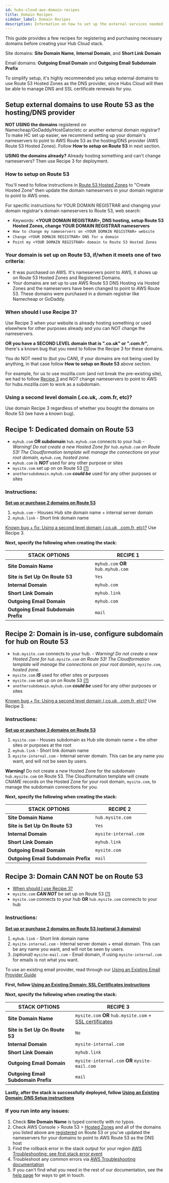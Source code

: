 ```yaml
---
id: hubs-cloud-aws-domain-recipes
title: Domain Recipes
sidebar_label: Domain Recipes
description: Information on how to set up the external services needed by Hubs Cloud
---
```


This guide provides a few recipes for registering and purchasing necessary domains before creating your Hub Cloud stack.

Site domains: **Site Domain Name**, **Internal Domain**, and **Short Link Domain**

Email domains: **Outgoing Email Domain** and **Outgoing Email Subdomain Prefix**

To simplify setup, it's highly recommended you setup external domains to use Route 53 Hosted Zones as the DNS provider, since Hubs Cloud will then be able to manage DNS and SSL certificate renewals for you.

## Setup external domains to use Route 53 as the hosting/DNS provider

**NOT USING the domains** registered on Namecheap/GoDaddy/HostGator/etc or another external domain registrar? To make HC set up easier, we recommend setting up your domain's nameservers to point to AWS Route 53 as the hosting/DNS provider (AWS Route 53 Hosted Zones). Follow **How to setup on Route 53** in next section.

**USING the domains already?** Already hosting something and can't change nameservers? Then use Recipe 3 for deployment.

### How to setup on Route 53

You'll need to follow instructions in [Route 53 Hosted Zones](https://console.aws.amazon.com/route53/home#hosted-zones:) to "Create Hosted Zone" then update the domain nameservers in your domain registrar to point to AWS ones.

For specific instructions for YOUR DOMAIN REGISTRAR and changing your domain registrar's domain nameservers to Route 53, web search:

- Keywords: **<YOUR DOMAIN REGISTRAR\>, DNS hosting, setup Route 53 Hosted Zones, change YOUR DOMAIN REGISTRAR nameservers**
- `How to change my nameservers on <YOUR DOMAIN REGISTRAR> website`
- `Change <YOUR DOMAIN REGISTRAR> DNS for a domain`
- `Point my <YOUR DOMAIN REGISTRAR> domain to Route 53 Hosted Zones`

### Your domain is set up on Route 53, if/when it meets one of two criteria:

- It was purchased on AWS. It's nameservers point to AWS, it shows up on Route 53 Hosted Zones and Registered Domains.
- Your domains are set up to use AWS Route 53 DNS Hosting via Hosted Zones and the nameservers have been changed to point to AWS Route 53. These domains were purchased in a domain registrar like Namecheap or GoDaddy.

### When should I use Recipe 3?

Use Recipe 3 when your website is already hosting something or used elsewhere for other purposes already and you can NOT change the nameservers.

**OR you have a SECOND LEVEL domain that is ".co.uk" or ".com.fr"**, there's a known bug that you need to follow the Recipe 3 for these domains.

You do NOT need to (but you CAN), if your domains are not being used by anything, in that case follow **How to setup on Route 53** above section.

For example, for us to use mozilla.com (and not break the pre-existing site), we had to follow [Recipe 3](./hubs-cloud-aws-domain-recipes.md#recipe-3-domain-can-not-be-on-route-53) and _NOT_ change nameservers to point to AWS for hubs.mozilla.com to work as a subdomain.

### Using a second level domain (.co.uk, .com.fr, etc)?

Use domain Recipe 3 regardless of whether you bought the domains on Route 53 (we have a known bug).

## Recipe 1: Dedicated domain on Route 53

- `myhub.com` **OR subdomain** `hub.myhub.com` connects to your hub - _Warning! Do not create a new Hosted Zone for `hub.myhub.com` on Route 53! The Cloudformation template will manage the connections on your root domain, `myhub.com`, hosted zone._
- `myhub.com` is **_NOT_** used for any other purpose or sites
- `mysite.com` set up on on Route 53 [(?)](./hubs-cloud-aws-domain-recipes.md#setup-external-domains-to-use-route-53-as-the-hostingdns-provider)
- `anothersubdomain.myhub.com` **_could be_** used for any other purposes or sites

### Instructions:

**[Set up or purchase 2 domains on Route 53](./hubs-cloud-aws-domain-recipes.md#setup-external-domains-to-use-route-53-as-the-hostingdns-provider)**

1. `myhub.com` - Houses Hub site domain name + internal server domain
2. `myhub.link` - Short link domain name

[Known bug + fix: Using a second level domain (.co.uk, .com.fr, etc)?](./hubs-cloud-aws-domain-recipes.md#using-a-second-level-domain-couk-comfr-etc) Use Recipe 3.

**Next, specify the following when creating the stack:**

| STACK OPTIONS                       | RECIPE 1                           |
| ----------------------------------- | ---------------------------------- |
| **Site Domain Name**                | `myhub.com` **OR** `hub.myhub.com` |
| **Site is Set Up On Route 53**      | `Yes`                              |
| **Internal Domain**                 | `myhub.com`                        |
| **Short Link Domain**               | `myhub.link`                       |
| **Outgoing Email Domain**           | `myhub.com`                        |
| **Outgoing Email Subdomain Prefix** | `mail`                             |

## Recipe 2: Domain is in-use, configure subdomain for hub on Route 53

- `hub.mysite.com` connects to your hub. - _Warning! Do not create a new Hosted Zone for `hub.mysite.com` on Route 53! The Cloudformation template will manage the connections on your root domain, `mysite.com`, hosted zone._
- `mysite.com` **_IS_** used for other sites or purposes
- `mysite.com` set up on on Route 53 [(?)](./hubs-cloud-aws-domain-recipes.md#setup-external-domains-to-use-route-53-as-the-hostingdns-provider)
- `anothersubdomain.myhub.com` **_could be_** used for any other purposes or sites

[Known bug + fix: Using a second level domain (.co.uk, .com.fr, etc)?](./hubs-cloud-aws-domain-recipes.md#using-a-second-level-domain-couk-comfr-etc) Use Recipe 3.

### Instructions:

**[Set up or purchase 3 domains on Route 53](./hubs-cloud-aws-domain-recipes.md#setup-external-domains-to-use-route-53-as-the-hostingdns-provider)**

1. `mysite.com` - Houses subdomain as Hub site domain name + the other sites or purposes at the root
2. `myhub.link` - Short link domain name
3. `mysite-internal.com` - Internal server domain. This can be any name you want, and will not be seen by users.

**Warning!** Do not create a _new_ Hosted Zone for the subdomain `hub.mysite.com` on Route 53. The Cloudformation template will create CNAME records on the Hosted Zone for your root domain, `mysite.com`, to manage the subdomain connections for you.

**Next, specify the following when creating the stack:**

| STACK OPTIONS                       | RECIPE 2              |
| ----------------------------------- | --------------------- |
| **Site Domain Name**                | `hub.mysite.com`      |
| **Site is Set Up On Route 53**      | `Yes`                 |
| **Internal Domain**                 | `mysite-internal.com` |
| **Short Link Domain**               | `myhub.link`          |
| **Outgoing Email Domain**           | `mysite.com`          |
| **Outgoing Email Subdomain Prefix** | `mail`                |

## Recipe 3: Domain CAN NOT be on Route 53

- [When should I use Recipe 3?](./hubs-cloud-aws-domain-recipes.md#when-should-i-use-recipe-3)
- `mysite.com` **_CAN NOT_** be set up on Route 53 [(?)](./hubs-cloud-aws-domain-recipes.md#setup-external-domains-to-use-route-53-as-the-hostingdns-provider)
- `mysite.com` connects to your hub **OR** `hub.mysite.com` connects to your hub

### Instructions:

**[Set up or purchase 2 domains on Route 53 (optional 3 domains)](./hubs-cloud-aws-domain-recipes.md#setup-external-domains-to-use-route-53-as-the-hostingdns-provider)**

1. `myhub.link` - Short link domain name
2. `mysite-internal.com` - Internal server domain + email domain. This can be any name you want, and will not be seen by users.
3. _(optional)_ `mysite-mail.com` - Email domain, if using `mysite-internal.com` for emails is not what you want.

To use an existing email provider, read through our [Using an Existing Email Provider Guide](./hubs-cloud-aws-existing-email-provider.md)

**First, follow [Using an Existing Domain: SSL Certificates instructions](./hubs-cloud-aws-existing-domain.md)**

**Next, specify the following when creating the stack:**

| STACK OPTIONS                       | RECIPE 3                                                                                       |
| ----------------------------------- | ---------------------------------------------------------------------------------------------- |
| **Site Domain Name**                | `mysite.com` **OR** `hub.mysite.com` + [SSL certificates](./hubs-cloud-aws-existing-domain.md) |
| **Site is Set Up On Route 53**      | `No`                                                                                           |
| **Internal Domain**                 | `mysite-internal.com`                                                                          |
| **Short Link Domain**               | `myhub.link`                                                                                   |
| **Outgoing Email Domain**           | `mysite-internal.com` **OR** `mysite-mail.com`                                                 |
| **Outgoing Email Subdomain Prefix** | `mail`                                                                                         |

**Lastly, after the stack is successfully deployed, follow [Using an Existing Domain: DNS Setup instructions](./hubs-cloud-aws-existing-domain.md)**

### If you run into any issues:

1. Check **Site Domain Name** is typed correctly with no typos.
2. Check AWS Console > Route 53 > [Hosted Zones](https://console.aws.amazon.com/route53/home#hosted-zones:) and all of the domains you listed above are [registered](https://console.aws.amazon.com/route53/home#DomainListing:) on Route 53 or you've updated the nameservers for your domains to point to AWS Route 53 as the DNS host
3. Find the rollback error in the stack output for your region [AWS Troubleshooting: see first stack error event](./hubs-cloud-aws-troubleshooting.md#my-aws-stack-says-rollback-complete-after-deploying-what-went-wrong)
4. Troubleshoot any common errors via [AWS Troubleshooting documentation](./hubs-cloud-aws-troubleshooting.md)
5. If you can't find what you need in the rest of our documentation, see the [help page](./help.html) for ways to get in touch.
